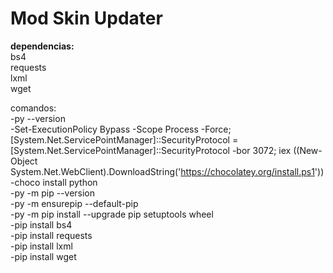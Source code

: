# Mod Skin Updater

**dependencias:**  
bs4  
requests  
lxml  
wget

comandos:  
-py --version  
-Set-ExecutionPolicy Bypass -Scope Process -Force; [System.Net.ServicePointManager]::SecurityProtocol = [System.Net.ServicePointManager]::SecurityProtocol -bor 3072; iex ((New-Object System.Net.WebClient).DownloadString('https://chocolatey.org/install.ps1'))  
-choco install python  
-py -m pip --version  
-py -m ensurepip --default-pip  
-py -m pip install --upgrade pip setuptools wheel  
-pip install bs4  
-pip install requests  
-pip install lxml  
-pip install wget
